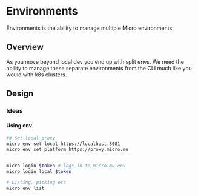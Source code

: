 # Environments

Environments is the ability to manage multiple Micro environments

## Overview

As you move beyond local dev you end up with split envs. We need the ability to manage 
these separate environments from the CLI much like you would with k8s clusters.

## Design

### Ideas

#### Using env
```sh
## Set local proxy
micro env set local https://localhost:8081
micro env set platform https://proxy.micro.mu


micro login $token # logs in to micro.mu env
micro login local $token

# Listing, picking etc
micro env list
```
